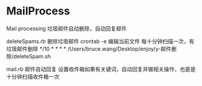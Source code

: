 # MailProcess
Mail processing 垃圾邮件自动删除，自动回复邮件

deleteSpams.rb
删除垃圾邮件
crontab -e 编辑当前文件
每十分钟扫描一次，有垃圾邮件删除
*/10 * * * * /Users/bruce.wang/Desktop/enjoy/y-邮件删除/deleteSpam.sh

mail.rb
邮件自动回复
设置收件箱如果有关键词，自动回复并做相关操作，也是是十分钟扫描收件箱一次
